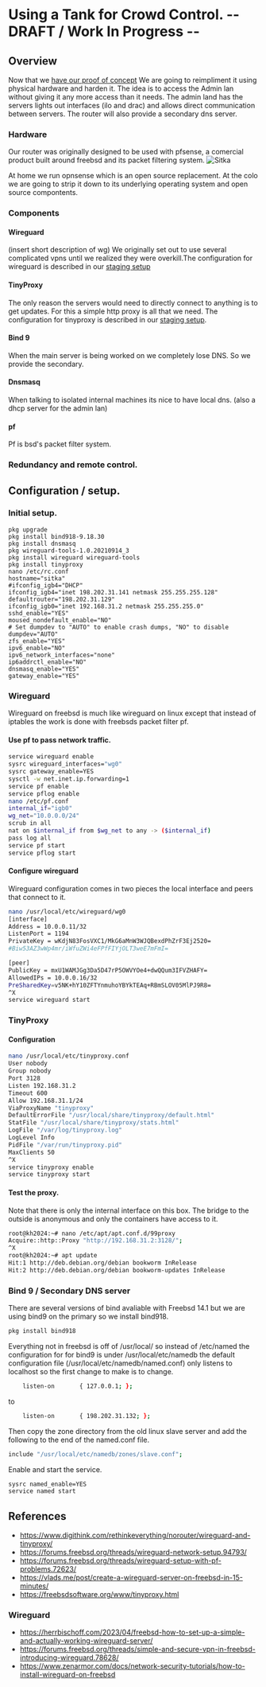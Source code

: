 # Using a Tank for Crowd Control. -- DRAFT / Work In Progress --

## Overview

Now that we [have our proof of concept](https://www.digithink.com/rethinkeverything/norouter/wireguard-and-tinyproxy/) We are going to reimpliment it using physical hardware and harden it. The idea is to access the Admin lan without giving it any more access than it needs. The admin land has the servers lights out interfaces (ilo and drac) and allows direct communication between servers. The router will also provide a secondary dns server. 

### Hardware

Our router was originally designed to be used with pfsense, a comercial product built around freebsd and its packet filtering system.
![Sitka](./images/sitka.jpeg)

At home we run opnsense which is an open source replacement. At the colo we are going to strip it down to its underlying operating system and open source compontents.


### Components

#### Wireguard

(insert short description of wg) We originally set out to use several complicated vpns until we realized they were overkill.The configuration for wireguard is described in our [staging setup](https://www.digithink.com/rethinkeverything/norouter/wireguard-and-tinyproxy/)

#### TinyProxy

The only reason the servers would need to directly connect to anything is to get updates. For this a simple http proxy is all that we need. The configuration for tinyproxy is described in our [staging setup](https://www.digithink.com/rethinkeverything/norouter/wireguard-and-tinyproxy/).


#### Bind 9

When the main server is being worked on we completely lose DNS. So we provide the secondary. 

#### Dnsmasq

When talking to isolated internal machines its nice to have local dns. (also a dhcp server for the admin lan)

#### pf

Pf is bsd's packet filter system.

### Redundancy and remote control.

## Configuration / setup.

### Initial setup.

```
pkg upgrade
pkg install bind918-9.18.30
pkg install dnsmasq
pkg wireguard-tools-1.0.20210914_3
pkg install wireguard wireguard-tools
pkg install tinyproxy
nano /etc/rc.conf
hostname="sitka"
#ifconfig_igb4="DHCP"
ifconfig_igb4="inet 198.202.31.141 netmask 255.255.255.128"
defaultrouter="198.202.31.129"
ifconfig_igb0="inet 192.168.31.2 netmask 255.255.255.0"
sshd_enable="YES"
moused_nondefault_enable="NO"
# Set dumpdev to "AUTO" to enable crash dumps, "NO" to disable
dumpdev="AUTO"
zfs_enable="YES"
ipv6_enable="NO"
ipv6_network_interfaces="none"
ip6addrctl_enable="NO"
dnsmasq_enable="YES"
gateway_enable="YES"
```

### Wireguard

Wireguard on freebsd is much like wireguard on linux except that instead of iptables the work is done with freebsds packet filter pf.
#### Use pf to pass network traffic.

```sh
service wireguard enable
sysrc wireguard_interfaces="wg0"
sysrc gateway_enable=YES
sysctl -w net.inet.ip.forwarding=1
service pf enable
service pflog enable
nano /etc/pf.conf
internal_if="igb0"
wg_net="10.0.0.0/24"
scrub in all
nat on $internal_if from $wg_net to any -> ($internal_if)
pass log all
service pf start
service pflog start
```

#### Configure wireguard 

Wireguard configuration comes in two pieces the local interface and peers that connect to it. 

```sh
nano /usr/local/etc/wireguard/wg0
[interface]
Address = 10.0.0.11/32
ListenPort = 1194
PrivateKey = wKdjN83FosVXC1/MkG6aMnW3WJQBexdPhZrF3Ej2520=
#Biw53AZ3wWp4mr/iWfuZWi4eFPfFIYjOLT3weE7mFmI=

[peer]
PublicKey = mxU1WAMJGg3Da5D47rP5OWVYOe4+dwQQum3IFVZHAFY=
AllowedIPs = 10.0.0.16/32
PreSharedKey=v5NK+hY10ZFTYnmuhoYBYkTEAq+RBmSLOV05MlPJ9R8=
^X
service wireguard start
```

### TinyProxy

#### Configuration

```sh
nano /usr/local/etc/tinyproxy.conf
User nobody
Group nobody
Port 3128
Listen 192.168.31.2
Timeout 600
Allow 192.168.31.1/24
ViaProxyName "tinyproxy"
DefaultErrorFile "/usr/local/share/tinyproxy/default.html"
StatFile "/usr/local/share/tinyproxy/stats.html"
LogFile "/var/log/tinyproxy.log"
LogLevel Info
PidFile "/var/run/tinyproxy.pid"
MaxClients 50
^X
service tinyproxy enable
service tinyproxy start
```

#### Test the proxy.
Note that there is only the internal interface on this box. The bridge to the outside is anonymous and only the containers have access to it.
```sh
root@kh2024:~# nano /etc/apt/apt.conf.d/99proxy
Acquire::http::Proxy "http://192.168.31.2:3128/";
^X 
root@kh2024:~# apt update
Hit:1 http://deb.debian.org/debian bookworm InRelease
Hit:2 http://deb.debian.org/debian bookworm-updates InRelease
```

### Bind 9 / Secondary DNS server

There are several versions of bind avaliable with Freebsd 14.1 but we are using bind9 on the primary so we install bind918.

```sh
pkg install bind918
```

Everything not in freebsd is off of /usr/local/ so instead of /etc/named the configuration for for bind9 is under /usr/local/etc/namedb the default configuration file (/usr/local/etc/namedb/named.conf) only listens to localhost so the first change to make is to change.

```sh
    listen-on       { 127.0.0.1; };
```
to 
```sh
    listen-on       { 198.202.31.132; };
```

Then copy the zone directory from the old linux slave server and add the following to the end of the named.conf file. 

```sh
include "/usr/local/etc/namedb/zones/slave.conf";
```

Enable and start the service.

```sh
sysrc named_enable=YES
service named start
```

## References

- https://www.digithink.com/rethinkeverything/norouter/wireguard-and-tinyproxy/
- https://forums.freebsd.org/threads/wireguard-network-setup.94793/
- https://forums.freebsd.org/threads/wireguard-setup-with-pf-problems.72623/
- https://vlads.me/post/create-a-wireguard-server-on-freebsd-in-15-minutes/
- https://freebsdsoftware.org/www/tinyproxy.html

### Wireguard
- https://herrbischoff.com/2023/04/freebsd-how-to-set-up-a-simple-and-actually-working-wireguard-server/
- https://forums.freebsd.org/threads/simple-and-secure-vpn-in-freebsd-introducing-wireguard.78628/
- https://www.zenarmor.com/docs/network-security-tutorials/how-to-install-wireguard-on-freebsd